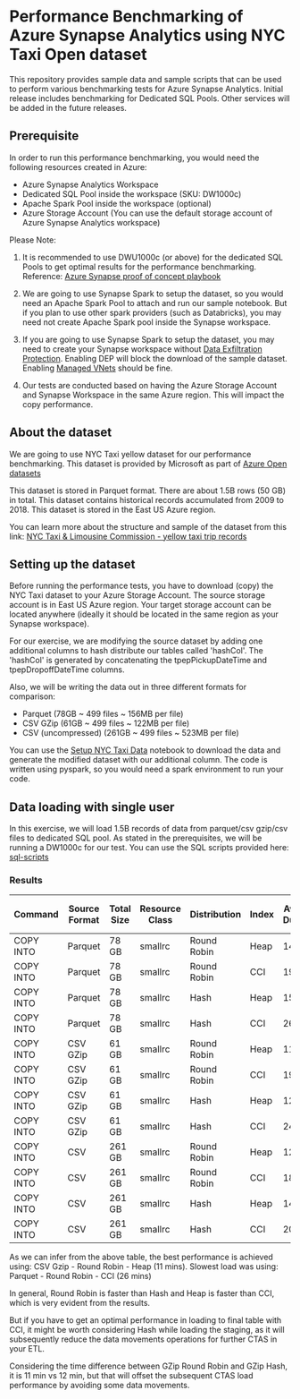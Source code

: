 # Performance Benchmarking of Azure Synapse Analytics using NYC Taxi Open dataset

This repository provides sample data and sample scripts that can be used to perform various benchmarking tests for Azure Synapse Analytics.
Initial release includes benchmarking for Dedicated SQL Pools. Other services will be added in the future releases.

## Prerequisite
In order to run this performance benchmarking, you would need the following resources created in Azure:
- Azure Synapse Analytics Workspace
- Dedicated SQL Pool inside the workspace (SKU: DW1000c)
- Apache Spark Pool inside the workspace (optional)
- Azure Storage Account (You can use the default storage account of Azure Synapse Analytics workspace)

Please Note: 
1. It is recommended to use DWU1000c (or above) for the dedicated SQL Pools to get optimal results for the performance benchmarking.
Reference: [Azure Synapse proof of concept playbook](https://learn.microsoft.com/en-us/azure/synapse-analytics/guidance/proof-of-concept-playbook-dedicated-sql-pool#setup)

2. We are going to use Synapse Spark to setup the dataset, so you would need an Apache Spark Pool to attach and run our sample notebook. But if you plan to use other spark providers (such as Databricks), you may need not create Apache Spark pool inside the Synapse workspace.

3. If you are going to use Synapse Spark to setup the dataset, you may need to create your Synapse workspace without [Data Exfiltration Protection](https://learn.microsoft.com/en-us/azure/synapse-analytics/security/workspace-data-exfiltration-protection). Enabling DEP will block the download of the sample dataset. Enabling [Managed VNets](https://learn.microsoft.com/en-us/azure/synapse-analytics/security/synapse-workspace-managed-vnet) should be fine.

4. Our tests are conducted based on having the Azure Storage Account and Synapse Workspace in the same Azure region. This will impact the copy performance.

## About the dataset
We are going to use NYC Taxi yellow dataset for our performance benchmarking. This dataset is provided by Microsoft as part of [Azure Open datasets](https://learn.microsoft.com/en-us/azure/open-datasets/overview-what-are-open-datasets)

This dataset is stored in Parquet format. There are about 1.5B rows (50 GB) in total. This dataset contains historical records accumulated from 2009 to 2018. This dataset is stored in the East US Azure region.

You can learn more about the structure and sample of the dataset from this link: [NYC Taxi & Limousine Commission - yellow taxi trip records](https://learn.microsoft.com/en-us/azure/open-datasets/dataset-taxi-yellow?tabs=azureml-opendatasets)

## Setting up the dataset
Before running the performance tests, you have to download (copy) the NYC Taxi dataset to your Azure Storage Account. The source storage account is in East US Azure region. Your target storage account can be located anywhere (ideally it should be located in the same region as your Synapse workspace). 

For our exercise, we are modifying the source dataset by adding one additional columns to hash distribute our tables called 'hashCol'.
The 'hashCol' is generated by concatenating the tpepPickupDateTime and tpepDropoffDateTime columns.

Also, we will be writing the data out in three different formats for comparison:
- Parquet (78GB ~ 499 files ~ 156MB per file)
- CSV GZip (61GB ~ 499 files ~ 122MB per file)
- CSV (uncompressed) (261GB ~ 499 files ~ 523MB per file)

You can use the [Setup NYC Taxi Data](artifacts/spark-notebooks/Setup%20NYC%20Taxi%20Data.ipynb) notebook to download the data and generate the modified dataset with our additional column. The code is written using pyspark, so you would need a spark environment to run your code.

## Data loading with single user
In this exercise, we will load 1.5B records of data from parquet/csv gzip/csv files to dedicated SQL pool. As stated in the prerequisites, we will be running a DW1000c for our test. You can use the SQL scripts provided here: [sql-scripts](artifacts/sql-scripts/)

### Results

| Command | Source Format | Total Size | Resource Class | Distribution | Index | Average Duration | Bytes Processed (GB) | Avg Mbps |
| --- | --- | --- | --- | --- | --- | --- | --- | --- |
| COPY INTO | Parquet | 78 GB | smallrc | Round Robin | Heap | 14 mins | 264 | 320 |
| COPY INTO | Parquet | 78 GB | smallrc | Round Robin | CCI | 19 mins | 264 | 231 |
| COPY INTO | Parquet | 78 GB | smallrc | Hash | Heap | 15 mins | 264 | 295 |
| COPY INTO | Parquet | 78 GB | smallrc | Hash | CCI | 26 mins | 264 | 172 |
| COPY INTO | CSV GZip | 61 GB | smallrc | Round Robin | Heap | 11 mins | 216 | 314 |
| COPY INTO | CSV GZip | 61 GB | smallrc | Round Robin | CCI | 19 mins | 216 | 190 |
| COPY INTO | CSV GZip | 61 GB | smallrc | Hash | Heap | 12 mins | 216 | 292 |
| COPY INTO | CSV GZip | 61 GB | smallrc | Hash | CCI | 24 mins | 216 | 152 |
| COPY INTO | CSV | 261 GB | smallrc | Round Robin | Heap | 12 mins | 216 | 290 |
| COPY INTO | CSV | 261 GB | smallrc | Round Robin | CCI | 18 mins | 216 | 197 |
| COPY INTO | CSV | 261 GB | smallrc | Hash | Heap | 14 mins | 216 | 261 |
| COPY INTO | CSV | 261 GB | smallrc | Hash | CCI | 20 mins | 216 | 177 |

As we can infer from the above table, the best performance is achieved using: CSV Gzip - Round Robin - Heap (11 mins).
Slowest load was using: Parquet - Round Robin - CCI (26 mins)

In general, Round Robin is faster than Hash and Heap is faster than CCI, which is very evident from the results.

But if you have to get an optimal performance in loading to final table with CCI, it might be worth considering Hash while loading the staging, as it will subsequently reduce the data movements operations for further CTAS in your ETL.

Considering the time difference between GZip Round Robin and GZip Hash, it is 11 min vs 12 min, but that will offset the subsequent CTAS load performance by avoiding some data movements.
